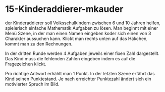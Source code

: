 # 15-Kinderaddierer-mkauder

der Kinderaddierer soll Volksschulkindern zwischen 6 und 10 Jahren helfen, spielerisch einfache Mathematik Aufgaben zu lösen. Man beginnt mit einer Menü Szene, in der man einen Namen eingeben koder sich einen von 3 Charakter aussuchen kann. Klickt man rechts unten auf das Häkchen, kommt man zu den Rechnungen. 

In der dritten Runde werden 4 Aufgaben jeweils einer fixen Zahl dargestellt. Das Kind muss die fehlenden Zahlen eingeben indem es auf die Fragezeichen klickt. 

Pro richtige Antwort erhählt man 1 Punkt. In der letzten Szene erfährt das Kind seinen Punktestand. Je nach erreichter Punktezahl ändert sich ein motivierter Spruch im Bild.

